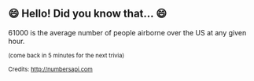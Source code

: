 ## :smile: Hello! Did you know that... :smile:
61000 is the average number of people airborne over the US at any given hour.

<sup>(come back in 5 minutes for the next trivia)</sup>


<sup>Credits: http://numbersapi.com</sup>
